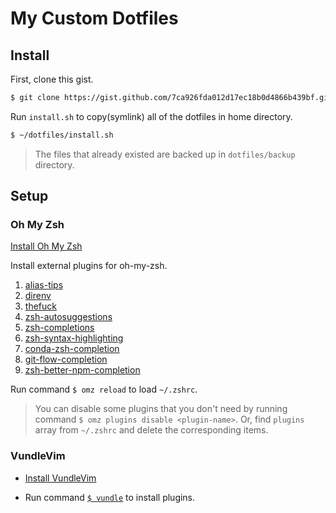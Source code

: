 # My Custom Dotfiles

## Install

First, clone this gist.

```sh
$ git clone https://gist.github.com/7ca926fda012d17ec18b0d4866b439bf.git ~/dotfiles
```

Run `install.sh` to copy(symlink) all of the dotfiles in home directory.

```sh
$ ~/dotfiles/install.sh
```

>The files that already existed are backed up in `dotfiles/backup` directory.

## Setup

### Oh My Zsh

[Install Oh My Zsh](https://ohmyz.sh/#install)

Install external plugins for oh-my-zsh.


   1. [alias-tips](https://github.com/djui/alias-tips#oh-my-zsh)
   2. [direnv](https://github.com/direnv/direnv/blob/master/docs/installation.md#installation)
   3. [thefuck](https://github.com/nvbn/thefuck#installation)
   4. [zsh-autosuggestions](https://github.com/zsh-users/zsh-autosuggestions/blob/master/INSTALL.md#oh-my-zsh)
   5. [zsh-completions](https://github.com/zsh-users/zsh-completions#oh-my-zsh)
   6. [zsh-syntax-highlighting](https://github.com/zsh-users/zsh-syntax-highlighting/blob/master/INSTALL.md#oh-my-zsh)
   7. [conda-zsh-completion](https://github.com/esc/conda-zsh-completion/blob/382d840f7ad053b3b2ccf0b1f52b26bdabaf66b3/_conda#L24)
   8. [git-flow-completion](https://github.com/bobthecow/git-flow-completion#installation-for-zsh)
   9. [zsh-better-npm-completion](https://github.com/lukechilds/zsh-better-npm-completion#as-an-oh-my-zsh-custom-plugin)

Run command `$ omz reload` to load `~/.zshrc`.

>You can disable some plugins that you don't need by running command `$ omz plugins disable <plugin-name>`.
>Or, find `plugins` array from `~/.zshrc` and delete the corresponding items.

### VundleVim

- [Install VundleVim](https://github.com/VundleVim/Vundle.vim#quick-start)

- Run command [`$ vundle`](https://github.com/ohmyzsh/ohmyzsh/tree/master/plugins/vundle) to install plugins.
